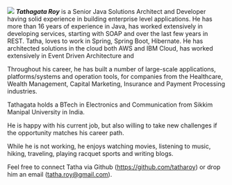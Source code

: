 ![](/img/me.jpg)  **_Tathagata Roy_** is a Senior Java Solutions Architect and Developer having solid experience in building enterprise level applications. He has more than 16 years of experience in Java, has worked extensively in developing services, starting with SOAP and over the last few years in REST. Tatha, loves to work in Spring, Spring Boot,
Hibernate. He has architected solutions in the cloud both AWS and IBM Cloud, has worked extensively in Event Driven Architecture and  

Throughout his career, he has built a number of large-scale applications, platforms/systems and operation tools, for companies from the Healthcare, Wealth Management, Capital Marketing, Insurance and Payment Processing industries.

Tathagata holds a BTech in Electronics and Communication from Sikkim Manipal University in India.

He is happy with his current job, but also willing to take new challenges if the opportunity matches his career path.

While he is not working, he enjoys watching movies, listening to music, hiking, traveling, playing racquet sports and writing blogs.

Feel free to connect Tatha via Github (https://github.com/tatharoy) or drop him an email (tatha.roy@gmail.com).

<!---## Talks

//* [Service Mesh in Action with ONAP] (https://www.slideshare.net/HuabingZhao/service-mesh-in-action-with-onap) GNTC, 南京, 2018
* [MSB to Support Carrier Grade ONAP Microservice Architecture with Service Mesh] (https://www.slideshare.net/HuabingZhao/msb-to-support-carrier-grade-onap-microservice-architecture-with-service-mesh) ONS, Los Angeles, 2018
* [Microservice Powered Orchestration](https://www.slideshare.net/HuabingZhao/microservice-powered-orchestration-126100339) ONS, Santa Clara, 2017
* [MSB Technical Deep Dive and ONAP Use Cases] (https://www.slideshare.net/HuabingZhao/msb-depp-dive/) ONAP Developer Event, New Jersey, 2017
* [Microservice Bus Tutorial] (https://www.slideshare.net/HuabingZhao/microservice-bus-tutorial) ONAP Developer Event, Paris, 2017-->
